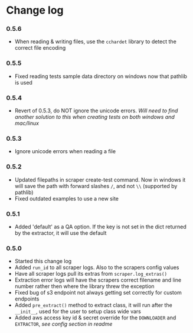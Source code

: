 # Change log


### 0.5.6
- When reading & writing files, use the `cchardet` library to detect the correct file encoding

### 0.5.5
- Fixed reading tests sample data directory on windows now that pathlib is used

### 0.5.4
- Revert of 0.5.3, do NOT ignore the unicode errors. _Will need to find another solution to this when creating tests on both windows and mac/linux_

### 0.5.3
- Ignore unicode errors when reading a file

### 0.5.2
- Updated filepaths in scraper create-test command. Now in windows it will save the path with forward slashes `/`, and not `\\` (supported by pathlib)
- Fixed outdated examples to use a new site

### 0.5.1
- Added 'default' as a QA option. If the key is not set in the dict returned by the extractor, it will use the default

### 0.5.0
- Started this change log
- Added `run_id` to all scraper logs. Also to the scrapers config values
- Have all scraper logs pull its extras from `scraper.log_extras()`
- Extraction error logs will have the scrapers correct filename and line number rather then where the library threw the exception
- Fixed bug of s3 endpoint not always getting set correctly for custom endpoints
- Added `pre_extract()` method to extract class, it will run after the `__init__`, used for the user to setup class wide vars
- Added aws access key id & secret override for the `DOWNLOADER` and `EXTRACTOR`, _see config section in readme_
